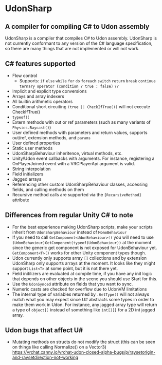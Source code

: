 # UdonSharp

## A compiler for compiling C# to Udon assembly

UdonSharp is a compiler that compiles C# to Udon assembly. UdonSharp is not currently conformant to any version of the C# language specification, so there are many things that are not implemented or will not work.

## C# features supported
- Flow control
    - Supports: `if` `else` `while` `for` `do` `foreach` `switch` `return` `break` `continue` `ternary operator (condition ? true : false)` `??`
- Implicit and explicit type conversions
- Arrays and array indexers
- All builtin arithmetic operators
- Conditional short circuiting `(true || CheckIfTrue())` will not execute CheckIfTrue()
- `typeof()`
- Extern methods with out or ref parameters (such as many variants of `Physics.Raycast()`)
- User defined methods with parameters and return values, supports out/ref, extension methods, and `params`
- User defined properties
- Static user methods
- UdonSharpBehaviour inheritence, virtual methods, etc.
- Unity/Udon event callbacks with arguments. For instance, registering a OnPlayerJoined event with a VRCPlayerApi argument is valid.
- String interpolation
- Field initializers
- Jagged arrays
- Referencing other custom UdonSharpBehaviour classes, accessing fields, and calling methods on them
- Recursive method calls are supported via the `[RecursiveMethod]` attribute

## Differences from regular Unity C# to note
- For the best experience making UdonSharp scripts, make your scripts inherit from `UdonSharpBehaviour` instead of `MonoBehaviour`
- If you need to call `GetComponent<UdonBehaviour>()` you will need to use `(UdonBehaviour)GetComponent(typeof(UdonBehaviour))` at the moment since the generic get component is not exposed for UdonBehaviour yet. `GetComponent<T>()` works for other Unity component types though.
- Udon currently only supports array `[]` collections and by extension UdonSharp only supports arrays at the moment. It looks like they might support `List<T>` at some point, but it is not there yet.
- Field initilizers are evaluated at compile time, if you have any init logic that depends on other objects in the scene you should use Start for this.
- Use the `UdonSynced` attribute on fields that you want to sync.
- Numeric casts are checked for overflow due to UdonVM limitations
- The internal type of variables returned by `.GetType()` will not always match what you may expect since U# abstracts some types in order to make them work in Udon. For instance, any jagged array type will return a type of `object[]` instead of something like `int[][]` for a 2D int jagged array.

## Udon bugs that affect U#
- Mutating methods on structs do not modify the struct (this can be seen on things like calling Normalize() on a Vector3) https://vrchat.canny.io/vrchat-udon-closed-alpha-bugs/p/raysetorigin-and-raysetdirection-not-working